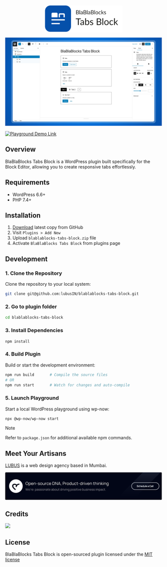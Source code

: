 <p align="center"><img width="250" src=".github/logo.svg"></p>

![BlaBlaBlocks Tabs Block](.github/banner-image.jpg)

[![Playground Demo Link](https://img.shields.io/badge/Playground_Demo-blue?logo=wordpress&logoColor=%23fff&labelColor=%233858e9&color=%233858e9)](https://playground.wordpress.net/?blueprint-url=https://raw.githubusercontent.com/lubusIN/blablablocks-tabs-block/playground/_playground/blueprint-github.json)

## Overview
BlaBlaBlocks Tabs Block is a WordPress plugin built specifically for the Block Editor, allowing you to create responsive tabs effortlessly. 

## Requirements

- WordPress 6.6+
- PHP 7.4+

## Installation

1. [Download](https://github.com/lubusIN/blablablocks-tabs-block/archive/refs/heads/dev.zip) latest copy from GitHub
2. Visit `Plugins > Add New`
3. Upload `blablablocks-tabs-block.zip` file
4. Activate `BlaBlaBlocks Tabs Block` from plugins page

## Development

### 1. Clone the Repository
Clone the repository to your local system:

```bash
git clone git@github.com:lubusIN/blablablocks-tabs-block.git 
```

### 2. Go to plugin folder

```bash
cd blablablocks-tabs-block
```

### 3. Install Dependencies

```bash
npm install
```

### 4. Build Plugin
Build or start the development environment:

```bash
npm run build       # Compile the source files
# OR
npm run start       # Watch for changes and auto-compile
```

### 5. Launch Playground
Start a local WordPress playground using wp-now:

```bash
npx @wp-now/wp-now start
```
> [!NOTE]
> Refer to `package.json` for additional available npm commands.

## Meet Your Artisans

[LUBUS](http://lubus.in) is a web design agency based in Mumbai.

<a href="https://cal.com/lubus">
<img src="https://raw.githubusercontent.com/lubusIN/.github/refs/heads/main/profile/banner.png" />
</a>

## Credits

<a href="https://github.com/lubusIN/blablablocks-tabs-block/graphs/contributors">
  <img height="36px" src="https://contrib.rocks/image?repo=lubusIN/blablablocks-tabs-block" />
</a>

## License

BlaBlaBlocks Tabs Block is open-sourced plugin licensed under the [MIT license](LICENSE)
